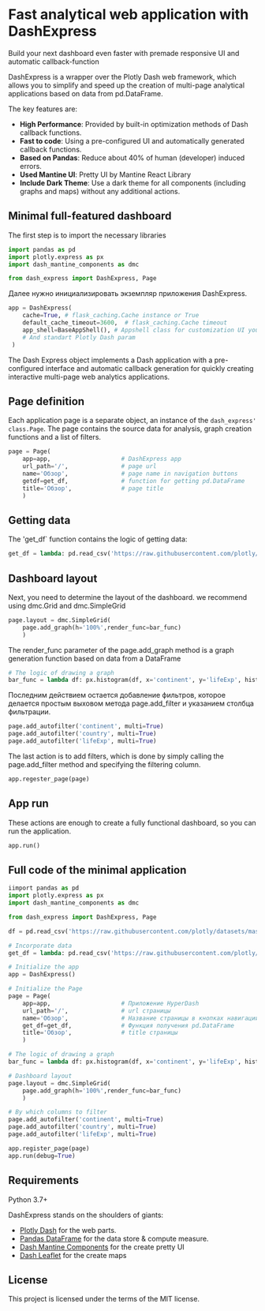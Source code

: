 # Fast analytical web application with DashExpress


Build your next dashboard even faster with premade responsive UI and automatic callback-function


DashExpress is a wrapper over the Plotly Dash web framework, which allows you to simplify and speed up the creation of multi-page analytical applications based on data from pd.DataFrame.

The key features are:

* **High Performance**: Provided by built-in optimization methods of Dash callback functions.
* **Fast to code**: Using a pre-configured UI and automatically generated callback functions.
* **Based on Pandas**: Reduce about 40% of human (developer) induced errors.
* **Used Mantine UI**: Pretty UI by Mantine React Library
* **Include Dark Theme**: Use a dark theme for all components (including graphs and maps) without any additional actions.


## Minimal full-featured dashboard

The first step is to import the necessary libraries

```python
import pandas as pd
import plotly.express as px
import dash_mantine_components as dmc

from dash_express import DashExpress, Page
```

Далее нужно инициализировать экземпляр приложения DashExpress.

```python
app = DashExpress(
    cache=True, # flask_caching.Cache instance or True
    default_cache_timeout=3600,  # flask_caching.Cache timeout
    app_shell=BaseAppShell(), # Appshell class for customization UI your app
    # And standart Plotly Dash param
 )
```

The Dash Express object implements a Dash application with a pre-configured interface and automatic callback generation for quickly creating interactive multi-page web analytics applications.

## Page definition

Each application page is a separate object, an instance of the `dash_express' class.Page`. The page contains the source data for analysis, graph creation functions and a list of filters.


```python
page = Page(
    app=app,                    # DashExpress app
    url_path='/',               # page url
    name='Обзор',               # page name in navigation buttons
    getdf=get_df,               # function for getting pd.DataFrame
    title='Обзор',              # page title
    )
```

## Getting data

The 'get_df` function contains the logic of getting data: 

```python
get_df = lambda: pd.read_csv('https://raw.githubusercontent.com/plotly/datasets/master/gapminder2007.csv')
```

## Dashboard layout

Next, you need to determine the layout of the dashboard. we recommend using dmc.Grid and dmc.SimpleGrid

```python
page.layout = dmc.SimpleGrid(
    page.add_graph(h='100%',render_func=bar_func)
    )
```

The render_func parameter of the page.add_graph method is a graph generation function based on data from a DataFrame

```python
# The logic of drawing a graph
bar_func = lambda df: px.histogram(df, x='continent', y='lifeExp', histfunc='avg')
```

Последним действием остается добавление фильтров, которое делается простым выховом метода page.add_filter и указанием столбца фильтрации.

```python
page.add_autofilter('continent', multi=True)
page.add_autofilter('country', multi=True)
page.add_autofilter('lifeExp', multi=True)
```

The last action is to add filters, which is done by simply calling the page.add_filter method and specifying the filtering column.

```python
app.regester_page(page)
```
## App run

These actions are enough to create a fully functional dashboard, so you can run the application.


```python
app.run()
```

## Full code of the minimal application

```python
iimport pandas as pd
import plotly.express as px
import dash_mantine_components as dmc

from dash_express import DashExpress, Page

df = pd.read_csv('https://raw.githubusercontent.com/plotly/datasets/master/gapminder2007.csv')

# Incorporate data
get_df = lambda: pd.read_csv('https://raw.githubusercontent.com/plotly/datasets/master/gapminder2007.csv')

# Initialize the app
app = DashExpress()

# Initialize the Page
page = Page(
    app=app,                    # Приложение HyperDash
    url_path='/',               # url страницы
    name='Обзор',               # Название страницы в кнопках навигации
    get_df=get_df,              # Функция получения pd.DataFrame
    title='Обзор',              # title страницы
    )

# The logic of drawing a graph
bar_func = lambda df: px.histogram(df, x='continent', y='lifeExp', histfunc='avg')

# Dashboard layout
page.layout = dmc.SimpleGrid(
    page.add_graph(h='100%',render_func=bar_func)
    )

# By which columns to filter
page.add_autofilter('continent', multi=True)
page.add_autofilter('country', multi=True)
page.add_autofilter('lifeExp', multi=True)

app.register_page(page)
app.run(debug=True)
```

## Requirements

Python 3.7+

DashExpress stands on the shoulders of giants:

* <a href="https://dash.plotly.com/" class="external-link" target="_blank">Plotly Dash</a> for the web parts.
* <a href="https://pandas.pydata.org/" class="external-link" target="_blank">Pandas DataFrame</a> for the data store & compute measure.
* <a href="https://www.dash-mantine-components.com/" class="external-link" target="_blank">Dash Mantine Components</a> for the create pretty UI
* <a href="https://dash-leaflet.herokuapp.com/" class="external-link" target="_blank">Dash Leaflet</a> for the create maps

## License

This project is licensed under the terms of the MIT license.
